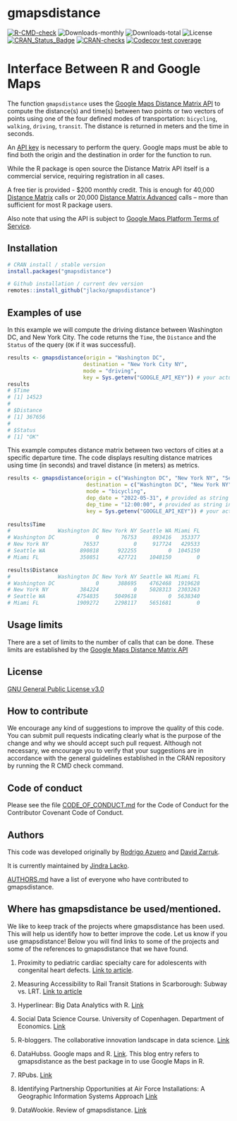 gmapsdistance
=======
[![R-CMD-check](https://github.com/jlacko/gmapsdistance/workflows/R-CMD-check/badge.svg)](https://github.com/jlacko/gmapsdistance/actions)
![Downloads-monthly](http://cranlogs.r-pkg.org/badges/gmapsdistance?color=brightgreen)
![Downloads-total](https://cranlogs.r-pkg.org/badges/grand-total/gmapsdistance?color=brightgreen)
![License](https://img.shields.io/badge/license-GPL--3-brightgreen.svg?style=flat)
[![CRAN_Status_Badge](http://www.r-pkg.org/badges/version/gmapsdistance)](https://cran.r-project.org/package=gmapsdistance)
[![CRAN-checks](https://badges.cranchecks.info/summary/gmapsdistance.svg)](https://cran.r-project.org/web/checks/check_results_gmapsdistance.html)
[![Codecov test coverage](https://codecov.io/gh/jlacko/gmapsdistance/branch/master/graph/badge.svg)](https://app.codecov.io/gh/jlacko/gmapsdistance?branch=master)

# Interface Between R and Google Maps

The function `gmapsdistance` uses the [Google Maps Distance Matrix API](https://developers.google.com/maps/documentation/distance-matrix/overview?hl=en) to compute the distance(s) and time(s) between two points or two vectors of points using one of the four defined modes of transportation: `bicycling`, `walking`, `driving`, `transit`. The distance is returned in meters and the time in seconds. 

An [API key](https://developers.google.com/maps/documentation/distance-matrix/get-api-key#key) is necessary to perform the query. Google maps must be able to find both the origin and the destination in order for the function to run. 

While the R package is open source the Distance Matrix API itself is a commercial service, requiring registration in all cases. 

A free tier is provided - $200 monthly credit. This is enough for 40,000 [Distance Matrix](https://developers.google.com/maps/documentation/distance-matrix/usage-and-billing?w#distance-matrix) calls or 20,000 [Distance Matrix Advanced](https://developers.google.com/maps/documentation/distance-matrix/usage-and-billing?w#distance-matrix-advanced) calls – more than sufficient for most R package users.

Also note that using the API is subject to [Google Maps Platform Terms of Service](https://cloud.google.com/maps-platform/terms/).


## Installation

```r
# CRAN install / stable version 
install.packages("gmapsdistance")

# Github installation / current dev version
remotes::install_github("jlacko/gmapsdistance")
```

## Examples of use
In this example we will compute the driving distance between Washington DC, and New York City. The code returns the `Time`, the `Distance` and the `Status` of the query (`OK` if it was successful).

``` r
results <- gmapsdistance(origin = "Washington DC", 
                        destination = "New York City NY", 
                        mode = "driving",
                        key = Sys.getenv("GOOGLE_API_KEY")) # your actual API key comes here...
results
# $Time
# [1] 14523
# 
# $Distance
# [1] 367656
# 
# $Status
# [1] "OK"
```

This example computes distance matrix between two vectors of cities at a specific departure time. The code displays resulting distance matrices using time (in seconds) and travel distance (in meters) as metrics.

``` r
results <- gmapsdistance(origin = c("Washington DC", "New York NY", "Seattle WA", "Miami FL"), 
                         destination = c("Washington DC", "New York NY", "Seattle WA", "Miami FL"), 
                         mode = "bicycling",
                         dep_date = "2022-05-31", # provided as string in ISO 8601 format
                         dep_time = "12:00:00", # provided as string in HH:MM:SS format
                         key = Sys.getenv("GOOGLE_API_KEY")) # your actual API key comes here...
                        
results$Time
#               Washington DC New York NY Seattle WA Miami FL
# Washington DC             0       76753     893416   353377
# New York NY           76537           0     917724   429533
# Seattle WA           890818      922255          0  1045150
# Miami FL             350851      427721    1048150        0

results$Distance
#               Washington DC New York NY Seattle WA Miami FL
# Washington DC             0      388695    4762468  1919628
# New York NY          384224           0    5028313  2303263
# Seattle WA          4754835     5049618          0  5638340
# Miami FL            1909272     2298117    5651681        0
```
## Usage limits
There are a set of limits to the  number of calls that can be done. These limits are established by the [Google Maps Distance Matrix API](https://developers.google.com/maps/documentation/distance-matrix/usage-and-billing)

## License
[GNU General Public License v3.0](https://github.com/jlacko/gmapsdistance/blob/master/LICENSE.md)

## How to contribute
We encourage any kind of suggestions to improve the quality of this code. You can submit pull requests indicating clearly what is the purpose of the change and why we should accept such pull request. Although not necessary, we encourage you to verify that your suggestions are in accordance with the general guidelines established in the CRAN repository by running the R CMD check command.

## Code of conduct
Please see the file [CODE_OF_CONDUCT.md](https://github.com/jlacko/gmapsdistance/blob/master/CODE_OF_CONDUCT.md) for the Code of Conduct for the Contributor Covenant Code of Conduct. 


## Authors
This code was developed originally by [Rodrigo Azuero](http://rodrigoazuero.com/) and [David Zarruk](http://www.davidzarruk.com/).

It is currently maintained by [Jindra Lacko](mailto:jindra.lacko@gmail.com).

[AUTHORS.md](https://github.com/jlacko/gmapsdistance/blob/master/AUTHORS.md) have a list of everyone who have contributed to gmapsdistance.

## Where has gmapsdistance be used/mentioned.
We like to keep track of the projects where gmapsdistance has been used. This will help us identify how to better improve the code. Let us know if you use gmapsdistance! Below you will find links to some of the projects and some of the references to gmapsdistance that we have found. 

1. Proximity to pediatric cardiac specialty care for adolescents with congenital heart defects. [Link to article](https://onlinelibrary.wiley.com/doi/10.1002/bdr2.1129). 

2. Measuring Accessibility to Rail Transit Stations in Scarborough: Subway vs. LRT. [Link to article](https://www.ryerson.ca/content/dam/tedrogersschool/documents/Measuring%20accessibility%20to%20rail%20transit%20stations%20in%20Scarborough-final.pdf)

3. Hyperlinear: Big Data Analytics with R. [Link](http://hyperlinear.com/big-data-analytics-r/)  

4. Social Data Science Course. University of Copenhagen. Department of Economics. [Link](https://sebastianbarfort.github.io/sds_summer/slides/gathering.pdf)

5. R-bloggers. The collaborative innovation landscape in data science. [Link](https://www.r-bloggers.com/2016/07/the-collaborative-innovation-landscape-in-data-science/)

6. DataHubss. Google maps and R. [Link](https://www.datahubbs.com/google-maps-r/). This blog entry refers to gmapsdistance as the best package in to use Google Maps in R.  

7. RPubs.  [Link](https://rpubs.com/mattdray/gmapsdistance-test) 

8. Identifying Partnership Opportunities at Air Force Installations: A Geographic Information Systems Approach [Link](https://scholar.afit.edu/cgi/viewcontent.cgi?article=1809&context=etd) 

9. DataWookie. Review of gmapsdistance. [Link](https://datawookie.dev/blog/2017/08/route-asymmetry-in-google-maps/)


